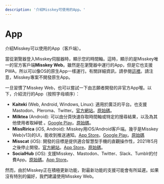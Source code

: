 ```yaml
---
description: '介紹Misskey可使用的App。'
---
```


# App
介紹Misskey可以使用的App（客戶端）。

當從瀏覽器登入Misskey伺服器時，顯示您的時間軸。這時，顯示的是Misskey唯一的官方客戶端**Misskey Web**。雖然是在瀏覽器中運行的App，但是它也支援PWA，所以可以像OS的原生App一樣運行。有關詳細資訊，請參閱[這裡](TODO)。請注意，Misskey專案不開發原生App。

一旦習慣了Misskey Web，也可以嘗試一下由志願者開發的非官方App喔。以下，介紹流行的App（按照字母順序）：

- **Kaiteki** (Web, Android, Windows, Linux): 適用於廣泛的平台。也支援Mastodon、Pleroma、Twitter。[官方網站](https://craftplacer.moe/projects/kaiteki/)。[原始碼](https://github.com/Kaiteki-Fedi/Kaiteki)。
- **Milktea** (Android): 可以由分頁快速存取時間軸或特定的搜尋結果，以及為其他使用者取綽號 。[Google Play](https://play.google.com/store/apps/details?id=jp.panta.misskeyandroidclient)。[原始碼](https://github.com/pantasystem/Milktea)。
- **MissRirica** (iOS, Android): Misskey用iOS/Android客戶端。幾乎是Misskey Web(v13)的UI，能收到推送通知。[App Store](https://apps.apple.com/app/missririca/id1659214999)。[Google Play](https://play.google.com/store/apps/details?id=space.riinswork.missririca)。[原始碼](https://github.com/fruitriin/missRirica-client)
- **Misscat** (iOS): 開發的目標是提供適合智慧型手機的直觀操作性，2021年5月之後停止開發。[官方網站](https://yuiga.dev/misscat/)。[App Store](https://apps.apple.com/app/id1505059993)。[原始碼](https://github.com/YuigaWada/MissCat)。
- **SocialHub** (iOS): 支援Misskey、Mastodon、Twitter、Slack、Tumblr的付費App。[原始碼](https://uakihir0.github.io/socialhub/)。[App Store](https://apps.apple.com/us/app/socialhub-socialmedia-client/id1474451582)。

然而，由於Misskey正在積極更新功能，對最新功能的支援可能會有所延遲。如果沒有特別的偏好，我們建議使用Misskey Web。
